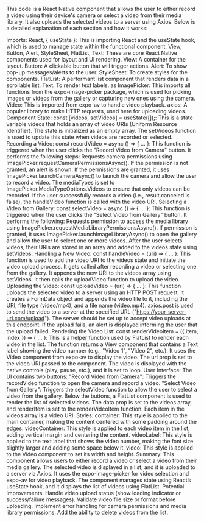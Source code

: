 This code is a React Native component that allows the user to either record a video using their device's camera or select a video from their media library. It also uploads the selected videos to a server using Axios. Below is a detailed explanation of each section and how it works:

Imports: React, { useState }: This is importing React and the useState hook, which is used to manage state within the functional component. View, Button, Alert, StyleSheet, FlatList, Text: These are core React Native components used for layout and UI rendering. View: A container for the layout. Button: A clickable button that will trigger actions. Alert: To show pop-up messages/alerts to the user. StyleSheet: To create styles for the components. FlatList: A performant list component that renders data in a scrollable list. Text: To render text labels.
as ImagePicker: This imports all functions from the expo-image-picker package, which is used for picking images or videos from the gallery or capturing new ones using the camera. Video: This is imported from expo-av to handle video playback. axios: A popular library to make HTTP requests, used here for uploading videos.
Component State: const [videos, setVideos] = useState([]);: This is a state variable videos that holds an array of video URIs (Uniform Resource Identifier). The state is initialized as an empty array. The setVideos function is used to update this state when videos are recorded or selected.
Recording a Video: const recordVideo = async () => { ... }: This function is triggered when the user clicks the "Record Video from Camera" button. It performs the following steps: Requests camera permissions using ImagePicker.requestCameraPermissionsAsync(). If the permission is not granted, an alert is shown. If the permissions are granted, it uses ImagePicker.launchCameraAsync() to launch the camera and allow the user to record a video. The mediaTypes is set to ImagePicker.MediaTypeOptions.Videos to ensure that only videos can be recorded. If the user successfully records a video (i.e., result.canceled is false), the handleVideo function is called with the video URI.
Selecting a Video from Gallery: const selectVideo = async () => { ... }: This function is triggered when the user clicks the "Select Video from Gallery" button. It performs the following: Requests permission to access the media library using ImagePicker.requestMediaLibraryPermissionsAsync(). If permission is granted, it uses ImagePicker.launchImageLibraryAsync() to open the gallery and allow the user to select one or more videos. After the user selects videos, their URIs are stored in an array and added to the videos state using setVideos.
Handling a New Video: const handleVideo = (uri) => { ... }: This function is used to add the video URI to the videos state and initiate the video upload process. It gets called after recording a video or selecting one from the gallery. It appends the new URI to the videos array using setVideos. It then calls the uploadVideo function to upload the video.
Uploading the Video: const uploadVideo = (uri) => { ... }: This function uploads the selected video to a server using an HTTP POST request. It creates a FormData object and appends the video file to it, including the URI, file type (video/mp4), and a file name (video.mp4). axios.post is used to send the video to a server at the specified URL ("https://your-server-url.com/upload"). The server should be set up to accept video uploads at this endpoint. If the upload fails, an alert is displayed informing the user that the upload failed.
Rendering the Video List: const renderVideoItem = ({ item, index }) => { ... }: This is a helper function used by FlatList to render each video in the list. The function returns a View component that contains a Text label showing the video number (e.g., "Video 1", "Video 2", etc.). It uses the Video component from expo-av to display the video. The uri prop is set to the video URI passed to the component. The video is displayed with the native controls (play, pause, etc.), and it is set to loop.
User Interface: The UI contains two buttons: "Record Video from Camera": Triggers the recordVideo function to open the camera and record a video. "Select Video from Gallery": Triggers the selectVideo function to allow the user to select a video from the gallery. Below the buttons, a FlatList component is used to render the list of selected videos. The data prop is set to the videos array, and renderItem is set to the renderVideoItem function. Each item in the videos array is a video URI.
Styles: container: This style is applied to the main container, making the content centered with some padding around the edges. videoContainer: This style is applied to each video item in the list, adding vertical margin and centering the content. videoLabel: This style is applied to the text label that shows the video number, making the font size slightly larger and adding some space below it. video: This style is applied to the Video component to set its width and height.
Summary: This component allows users to either record a video or select a video from their media gallery. The selected video is displayed in a list, and it is uploaded to a server via Axios. It uses the expo-image-picker for video selection and expo-av for video playback. The component manages state using React’s useState hook, and it displays the list of videos using FlatList. Potential Improvements: Handle video upload status (show loading indicator or success/failure messages). Validate video file size or format before uploading. Implement error handling for camera permissions and media library permissions. Add the ability to delete videos from the list.
